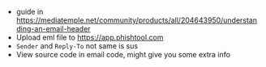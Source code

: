 - guide in https://mediatemple.net/community/products/all/204643950/understanding-an-email-header
- Upload eml file to https://app.phishtool.com
- `Sender` and `Reply-To` not same is sus
- View source code in email code, might give you some extra info
